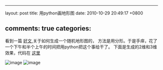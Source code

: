 
---
layout: post
title: 用python画地形图
date: 2010-10-29 20:49:17 +0800

comments: true
categories: 
---

看到一篇
[好文](http://www.cnblogs.com/lookof/archive/2009/03/18/1415259.html),关于如何生成一个随机地形图的，
方法是用分形。于是手痒，花了一个下午和半个上午的时间把用python把这个事给干了。
下面是生成的2维和3维效果，代码在
[这里](http://dl.dropbox.com/u/1167873/others/landscape.zip)

![image](http://lh4.ggpht.com/_os_zrveP8Ns/TMrCRfPwMlI/AAAAAAAADLA/kuDfiF_zYb0/s800/screenshot-figure-1.png)
![image](http://lh6.ggpht.com/_os_zrveP8Ns/TMrCRlQ9yJI/AAAAAAAADLE/t7EUtx1vodY/s800/screenshot-figure-1-1.png)
